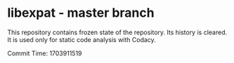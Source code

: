 # libexpat - master branch

This repository contains frozen state of the repository.
Its history is cleared. It is used only for static code
analysis with Codacy.

Commit Time: 1703911519